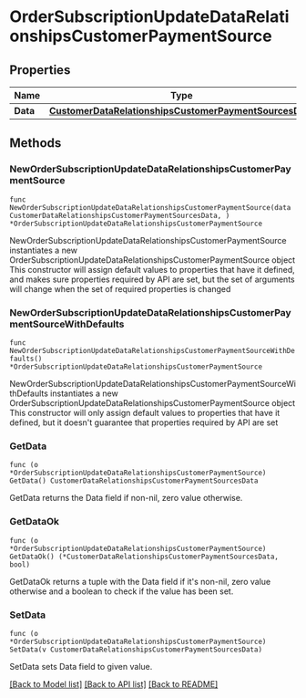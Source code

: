 # OrderSubscriptionUpdateDataRelationshipsCustomerPaymentSource

## Properties

Name | Type | Description | Notes
------------ | ------------- | ------------- | -------------
**Data** | [**CustomerDataRelationshipsCustomerPaymentSourcesData**](CustomerDataRelationshipsCustomerPaymentSourcesData.md) |  | 

## Methods

### NewOrderSubscriptionUpdateDataRelationshipsCustomerPaymentSource

`func NewOrderSubscriptionUpdateDataRelationshipsCustomerPaymentSource(data CustomerDataRelationshipsCustomerPaymentSourcesData, ) *OrderSubscriptionUpdateDataRelationshipsCustomerPaymentSource`

NewOrderSubscriptionUpdateDataRelationshipsCustomerPaymentSource instantiates a new OrderSubscriptionUpdateDataRelationshipsCustomerPaymentSource object
This constructor will assign default values to properties that have it defined,
and makes sure properties required by API are set, but the set of arguments
will change when the set of required properties is changed

### NewOrderSubscriptionUpdateDataRelationshipsCustomerPaymentSourceWithDefaults

`func NewOrderSubscriptionUpdateDataRelationshipsCustomerPaymentSourceWithDefaults() *OrderSubscriptionUpdateDataRelationshipsCustomerPaymentSource`

NewOrderSubscriptionUpdateDataRelationshipsCustomerPaymentSourceWithDefaults instantiates a new OrderSubscriptionUpdateDataRelationshipsCustomerPaymentSource object
This constructor will only assign default values to properties that have it defined,
but it doesn't guarantee that properties required by API are set

### GetData

`func (o *OrderSubscriptionUpdateDataRelationshipsCustomerPaymentSource) GetData() CustomerDataRelationshipsCustomerPaymentSourcesData`

GetData returns the Data field if non-nil, zero value otherwise.

### GetDataOk

`func (o *OrderSubscriptionUpdateDataRelationshipsCustomerPaymentSource) GetDataOk() (*CustomerDataRelationshipsCustomerPaymentSourcesData, bool)`

GetDataOk returns a tuple with the Data field if it's non-nil, zero value otherwise
and a boolean to check if the value has been set.

### SetData

`func (o *OrderSubscriptionUpdateDataRelationshipsCustomerPaymentSource) SetData(v CustomerDataRelationshipsCustomerPaymentSourcesData)`

SetData sets Data field to given value.



[[Back to Model list]](../README.md#documentation-for-models) [[Back to API list]](../README.md#documentation-for-api-endpoints) [[Back to README]](../README.md)


